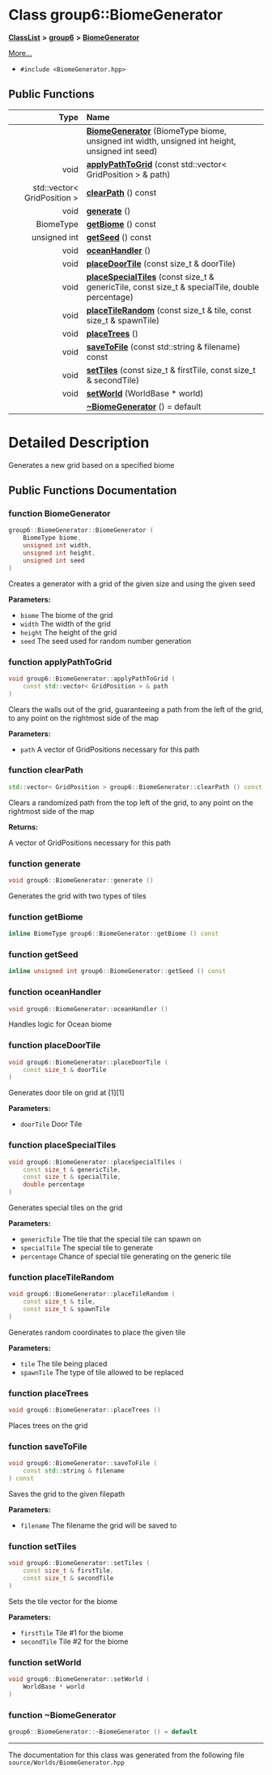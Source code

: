 

# Class group6::BiomeGenerator



[**ClassList**](annotated.md) **>** [**group6**](namespacegroup6.md) **>** [**BiomeGenerator**](classgroup6_1_1_biome_generator.md)



[More...](#detailed-description)

* `#include <BiomeGenerator.hpp>`





































## Public Functions

| Type | Name |
| ---: | :--- |
|   | [**BiomeGenerator**](#function-biomegenerator) (BiomeType biome, unsigned int width, unsigned int height, unsigned int seed) <br> |
|  void | [**applyPathToGrid**](#function-applypathtogrid) (const std::vector&lt; GridPosition &gt; & path) <br> |
|  std::vector&lt; GridPosition &gt; | [**clearPath**](#function-clearpath) () const<br> |
|  void | [**generate**](#function-generate) () <br> |
|  BiomeType | [**getBiome**](#function-getbiome) () const<br> |
|  unsigned int | [**getSeed**](#function-getseed) () const<br> |
|  void | [**oceanHandler**](#function-oceanhandler) () <br> |
|  void | [**placeDoorTile**](#function-placedoortile) (const size\_t & doorTile) <br> |
|  void | [**placeSpecialTiles**](#function-placespecialtiles) (const size\_t & genericTile, const size\_t & specialTile, double percentage) <br> |
|  void | [**placeTileRandom**](#function-placetilerandom) (const size\_t & tile, const size\_t & spawnTile) <br> |
|  void | [**placeTrees**](#function-placetrees) () <br> |
|  void | [**saveToFile**](#function-savetofile) (const std::string & filename) const<br> |
|  void | [**setTiles**](#function-settiles) (const size\_t & firstTile, const size\_t & secondTile) <br> |
|  void | [**setWorld**](#function-setworld) (WorldBase \* world) <br> |
|   | [**~BiomeGenerator**](#function-biomegenerator) () = default<br> |




























# Detailed Description


Generates a new grid based on a specified biome 


    
## Public Functions Documentation




### function BiomeGenerator 


```C++
group6::BiomeGenerator::BiomeGenerator (
    BiomeType biome,
    unsigned int width,
    unsigned int height,
    unsigned int seed
) 
```



Creates a generator with a grid of the given size and using the given seed 

**Parameters:**


* `biome` The biome of the grid 
* `width` The width of the grid 
* `height` The height of the grid 
* `seed` The seed used for random number generation 




        



### function applyPathToGrid 


```C++
void group6::BiomeGenerator::applyPathToGrid (
    const std::vector< GridPosition > & path
) 
```



Clears the walls out of the grid, guaranteeing a path from the left of the grid, to any point on the rightmost side of the map 

**Parameters:**


* `path` A vector of GridPositions necessary for this path 




        



### function clearPath 


```C++
std::vector< GridPosition > group6::BiomeGenerator::clearPath () const
```



Clears a randomized path from the top left of the grid, to any point on the rightmost side of the map 

**Returns:**

A vector of GridPositions necessary for this path 





        



### function generate 


```C++
void group6::BiomeGenerator::generate () 
```



Generates the grid with two types of tiles 


        



### function getBiome 

```C++
inline BiomeType group6::BiomeGenerator::getBiome () const
```






### function getSeed 

```C++
inline unsigned int group6::BiomeGenerator::getSeed () const
```






### function oceanHandler 


```C++
void group6::BiomeGenerator::oceanHandler () 
```



Handles logic for Ocean biome 


        



### function placeDoorTile 


```C++
void group6::BiomeGenerator::placeDoorTile (
    const size_t & doorTile
) 
```



Generates door tile on grid at [1][1] 

**Parameters:**


* `doorTile` Door Tile 




        



### function placeSpecialTiles 


```C++
void group6::BiomeGenerator::placeSpecialTiles (
    const size_t & genericTile,
    const size_t & specialTile,
    double percentage
) 
```



Generates special tiles on the grid 

**Parameters:**


* `genericTile` The tile that the special tile can spawn on 
* `specialTile` The special tile to generate 
* `percentage` Chance of special tile generating on the generic tile 




        



### function placeTileRandom 


```C++
void group6::BiomeGenerator::placeTileRandom (
    const size_t & tile,
    const size_t & spawnTile
) 
```



Generates random coordinates to place the given tile




**Parameters:**


* `tile` The tile being placed 
* `spawnTile` The type of tile allowed to be replaced 




        



### function placeTrees 


```C++
void group6::BiomeGenerator::placeTrees () 
```



Places trees on the grid 


        



### function saveToFile 


```C++
void group6::BiomeGenerator::saveToFile (
    const std::string & filename
) const
```



Saves the grid to the given filepath 

**Parameters:**


* `filename` The filename the grid will be saved to 




        



### function setTiles 


```C++
void group6::BiomeGenerator::setTiles (
    const size_t & firstTile,
    const size_t & secondTile
) 
```



Sets the tile vector for the biome 

**Parameters:**


* `firstTile` Tile #1 for the biome 
* `secondTile` Tile #2 for the biome 




        



### function setWorld 

```C++
void group6::BiomeGenerator::setWorld (
    WorldBase * world
) 
```






### function ~BiomeGenerator 

```C++
group6::BiomeGenerator::~BiomeGenerator () = default
```




------------------------------
The documentation for this class was generated from the following file `source/Worlds/BiomeGenerator.hpp`

